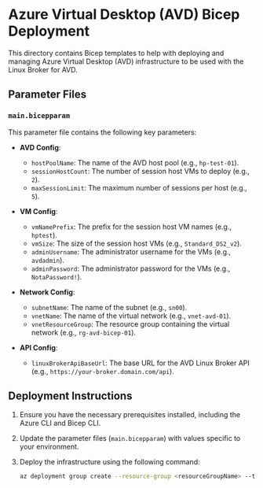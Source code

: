 # Azure Virtual Desktop (AVD) Bicep Deployment

This directory contains Bicep templates to help with deploying and managing Azure Virtual Desktop (AVD) infrastructure to be used with the Linux Broker for AVD.

## Parameter Files

### `main.bicepparam`

This parameter file contains the following key parameters:

- **AVD Config**:
  - `hostPoolName`: The name of the AVD host pool (e.g., `hp-test-01`).
  - `sessionHostCount`: The number of session host VMs to deploy (e.g., `2`).
  - `maxSessionLimit`: The maximum number of sessions per host (e.g., `5`).

- **VM Config**:
  - `vmNamePrefix`: The prefix for the session host VM names (e.g., `hptest`).
  - `vmSize`: The size of the session host VMs (e.g., `Standard_DS2_v2`).
  - `adminUsername`: The administrator username for the VMs (e.g., `avdadmin`).
  - `adminPassword`: The administrator password for the VMs (e.g., `NotaPassword!`).

- **Network Config**:
  - `subnetName`: The name of the subnet (e.g., `sn00`).
  - `vnetName`: The name of the virtual network (e.g., `vnet-avd-01`).
  - `vnetResourceGroup`: The resource group containing the virtual network (e.g., `rg-avd-bicep-01`).

- **API Config**:
  - `linuxBrokerApiBaseUrl`: The base URL for the AVD Linux Broker API (e.g., `https://your-broker.domain.com/api`).

## Deployment Instructions

1. Ensure you have the necessary prerequisites installed, including the Azure CLI and Bicep CLI.

2. Update the parameter files (`main.bicepparam`) with values specific to your environment.

3. Deploy the infrastructure using the following command:

   ```bash
   az deployment group create --resource-group <resourceGroupName> --template-file main.bicep --parameters @main.bicepparam
   ```

